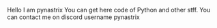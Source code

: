 Hello I am pynastrix
You can get here code of Python and other stff.
You can contact me on discord 
username
pynastrix
